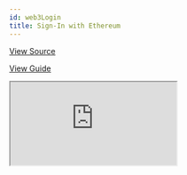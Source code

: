 ```yaml
---
id: web3Login
title: Sign-In with Ethereum
---
```


[View Source](https://github.com/refinedev/refine/tree/master/examples/web3/ethereumLogin) 

[View Guide](https://refine.dev/docs/guides-and-concepts/web3/ethereum-signin/)

<iframe src="https://codesandbox.io/embed/signin-with-ethereum-umho3?autoresize=1&fontsize=14&theme=dark&view=preview"
     style={{width: "100%", height:"80vh", border: "0px", borderRadius: "8px", overflow:"hidden"}}
     title="signin-with-ethereum"
     allow="accelerometer; ambient-light-sensor; camera; encrypted-media; geolocation; gyroscope; hid; microphone; midi; payment; usb; vr; xr-spatial-tracking"
     sandbox="allow-forms allow-modals allow-popups allow-presentation allow-same-origin allow-scripts"
></iframe>
